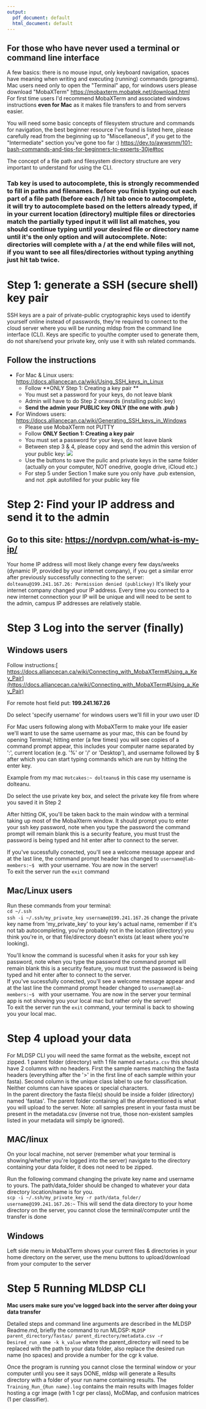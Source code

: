 ```yaml
---
output:
  pdf_document: default
  html_document: default
---
```

## For those who have never used a terminal or command line interface
A few basics: there is no mouse input, only keyboard navigation, spaces have meaning when writing and executing (running) commands (programs).  
Mac users need only to open the "Terminal" app, for windows users please download "MobaXTerm" https://mobaxterm.mobatek.net/download.html  
For first time users I'd recommend MobaXTerm and associated windows instructions **even for Mac** as it makes file transfers to and from servers easier.

You will need some basic concepts of filesystem structure and commands for navigation, the best beginner resource I've found
is listed here, please carefully read from the beginning up to "Miscellaneous", if you get to the "Intermediate" section you've gone too far :) 
https://dev.to/awwsmm/101-bash-commands-and-tips-for-beginners-to-experts-30je#toc  

The concept of a file path and filesystem directory structure are very important to understand for using the CLI.

### Tab key is used to autocomplete, this is strongly recommended to fill in paths and filenames. Before you finish typing out each part of a file path (before each /) hit tab once to autocomplete, it will try to autocomplete based on the letters already typed, if in your current location (directory) multiple files or directories match the partially typed input it will list all matches, you should continue typing until your desired file or directory name until it's the only option and will autocomplete. Note: directories will complete with a / at the end while files will not, if you want to see all files/directories without typing anything just hit tab twice.

# Step 1: generate a SSH (secure shell) key pair
SSH keys are a pair of private-public cryptographic keys used to identify yourself online instead of passwords, they're required to connect to the cloud server where you will be running mldsp from the command line interface (CLI). Keys are specific to you/the compter used to generate them, do not share/send your private key, only use it with ssh related commands.

## Follow the instructions  
* For Mac & Linux users: https://docs.alliancecan.ca/wiki/Using_SSH_keys_in_Linux 
    * Follow **ONLY Step 1: Creating a key pair **
    * You must set a password for your keys, do not leave blank
    * Admin will have to do Step 2 onwards (installing public key)
    * **Send the admin your PUBLIC key ONLY (the one with .pub )**
* For Windows users: https://docs.alliancecan.ca/wiki/Generating_SSH_keys_in_Windows
    * Please use MobaXTerm not PUTTY
    * Follow **ONLY Section 1: Creating a key pair**
    * You must set a password for your keys, do not leave blank
    * Between step 3 & 4, please copy and send the admin this version of your public key: ![](/Users/dolteanu/local_documents/Coding/MSc_github/Notes/mobaXterm_public_key_fig.png)
    * Use the buttons to save the pulic and private keys in the same folder (actually on your computer, NOT onedrive, google drive, iCloud etc.)
    * For step 5 under Section 1 make sure you only have .pub extension, and not .ppk autofilled for your public key file


# Step 2: Find your IP address and send it to the admin
## Go to this site: https://nordvpn.com/what-is-my-ip/ 
Your home IP address will most likely change every few days/weeks (dynamic IP, provided by your internet company), if you get a similar error after previously successfully connecting to the server:
``` dolteanu@199.241.167.26: Permission denied (publickey)``` It's likely your internet company changed your IP address. Every time you connect to a new internet connection your IP will be unique and will need to be sent to the admin, campus IP addresses are relatively stable.

# Step 3 Log into the server (finally)
## Windows users
Follow instructions:[ https://docs.alliancecan.ca/wiki/Connecting_with_MobaXTerm#Using_a_Key_Pair](https://docs.alliancecan.ca/wiki/Connecting_with_MobaXTerm#Using_a_Key_Pair)

For remote host field put: **199.241.167.26**

Do select 'specify username' for windows users we'll fill in your uwo user ID

For Mac users following along with MobaXTerm to make your life easier we'll want to use the same username as your mac, this can be found by opening Terminal; hitting enter (a few times) you will see copies of a command prompt appear, this includes your computer name separated by ':', current location (e.g. '%' or '/' or 'Desktop'), and username followed by \$ after which you can start typing commands which are run by hitting the enter key.

Example from my mac `Hotcakes:~ dolteanu$` in this case my username is dolteanu. 

Do select the use private key box, and select the private key file from where you saved it in Step 2  


After hitting OK, you'll be taken back to the main window with a terminal taking up most of the MobaXterm window. It should prompt you to enter your ssh key password, note when you type the password the command prompt will remain blank this is a security feature, you must trust the password is being typed and hit enter after to connect to the server.  


If you've sucessfully conected, you'll see a welcome message appear and at the last line, the command prompt header has changed to `username@lab-members:~$ ` with your username. You are now in the server!  
To exit the server run the `exit` command

## Mac/Linux users
Run these commands from your terminal:  
`cd ~/.ssh`  
`ssh -i ~/.ssh/my_private_key username@199.241.167.26` change the private key name from 'my_private_key' to your key's actual name, remember if it's not tab autocompleting, you're probably not in the location (directory) you think you're in, or that file/directory doesn't exists (at least where you're looking).  

You'll know the command is sucessful when it asks for your ssh key password, note when you type the password the command prompt will remain blank this is a security feature, you must trust the password is being typed and hit enter after to connect to the server.  
If you've sucessfully conected, you'll see a welcome message appear and at the last line the command prompt header changed to `username@lab-members:~$ ` with your username. You are now in the server your terminal app is not showing you your local mac but rather only the server!  
To exit the server run the `exit` command, your terminal is back to showing you your local mac.

# Step 4 upload your data 
For MLDSP CLI you will need the same format as the website, except not zipped. 1 parent folder (directory) with 1 file named `metadata.csv` this should have 2 columns with no headers. First the sample names matching the fasta headers (everything after the '>' in the first line of each sample within your fasta). Second column is the unique class label to use for classification. Neither columns can have spaces or special characters.  
In the parent directory the fasta file(s) should be inside a folder (directory) named 'fastas'. The parent folder containing all the aforementioned is what you will upload to the server. Note: all samples present in your fasta must be present in the metadata.csv (inverse not true, those non-existent samples listed in your metadata will simply be ignored). 

## MAC/linux
On your local machine, not server (remember what your terminal is showing/whether you're logged into the server) navigate to the directory containing your data folder, it does not need to be zipped.  

Run the following command changing the private key name and username to yours. The path/data_folder should be changed to whatever your data directory location/name is for you.  
`scp -i ~/.ssh/my_private_key -r path/data_folder/ username@199.241.167.26:~` This will send the data directory to your home directory on the server, you cannot close the terminal/computer until the transfer is done

## Windows
Left side menu in MobaXTerm shows your current files & directories in your home directory on the server, use the menu buttons to upload/download from your computer to the server

# Step 5 Running MLDSP CLI
**Mac users make sure you've logged back into the server after doing your data transfer**  

Detailed steps and command line arguments are described in the MLDSP Readme.md, briefly the command to run MLDSP:
`MLDSP parent_directory/fastas/ parent_directory/metadata.csv -r Desired_run_name -k k_value` where the parent_directory will need to be replaced with the path to your data folder, also replace the desired run name (no spaces) and provide a number for  the cgr k value.

Once the program is running you cannot close the terminal window or your computer until you see it says DONE, mldsp will generate a Results directory with a folder of your run name containing results. The `Training_Run_{Run name}.log` contains the main results with Images folder hosting a cgr image (with 1 cgr per class), MoDMap, and confusion matrices (1 per classifier).